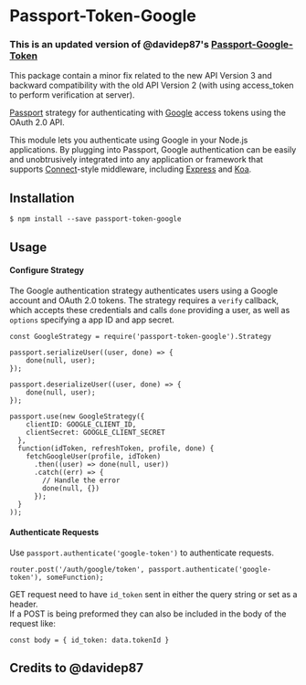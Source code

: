 # Passport-Token-Google
### This is an updated version of @davidep87's [Passport-Google-Token](https://github.com/davidep87/passport-token-google)

This package contain a minor fix related to the new API Version 3 and backward compatibility with the old API Version 2 (with using access_token to perform verification at server).

[Passport](http://passportjs.org/) strategy for authenticating with [Google](http://www.google.com/)  access tokens using the OAuth 2.0 API.

This module lets you authenticate using Google in your Node.js applications.
By plugging into Passport, Google authentication can be easily and
unobtrusively integrated into any application or framework that supports
[Connect](http://www.senchalabs.org/connect/)-style middleware, including
[Express](http://expressjs.com/) and [Koa](http://koajs.com).

## Installation

    $ npm install --save passport-token-google

## Usage

#### Configure Strategy

The Google authentication strategy authenticates users using a Google
account and OAuth 2.0 tokens.  The strategy requires a `verify` callback, which
accepts these credentials and calls `done` providing a user, as well as
`options` specifying a app ID and app secret.

    const GoogleStrategy = require('passport-token-google').Strategy

    passport.serializeUser((user, done) => {
        done(null, user);
    });

    passport.deserializeUser((user, done) => {
        done(null, user);
    });

    passport.use(new GoogleStrategy({
        clientID: GOOGLE_CLIENT_ID,
        clientSecret: GOOGLE_CLIENT_SECRET
      },
      function(idToken, refreshToken, profile, done) {
        fetchGoogleUser(profile, idToken)
          .then((user) => done(null, user))
          .catch((err) => {
            // Handle the error
            done(null, {})
          });
      }
    ));

#### Authenticate Requests

Use `passport.authenticate('google-token')` to authenticate requests.

    router.post('/auth/google/token', passport.authenticate('google-token'), someFunction);

GET request need to have `id_token` sent in either the query string or set as a header.  
If a POST is being preformed they can also be included in the body of the request like:

`
  const body = {
    id_token: data.tokenId
  }
`

## Credits to @davidep87